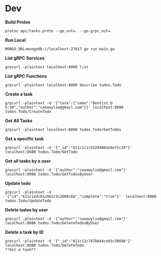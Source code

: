 # Dev

**Build Protos**
```
protoc api/tasks.proto --go_out=. --go-grpc_out=. 
```

**Run Local**
```
MONGO_URL=mongodb://localhost:27017 go run main.go
```

**List gRPC Services**
```
grpcurl -plaintext localhost:8080 list
```

**List gRPC Functions**
```
grpcurl -plaintext localhost:8080 describe todos.Todo
```

**Create a task**
```
grpcurl -plaintext -d '{"task":{"name":"Dentist @ 5:30","author":"casewylie@gmail.com"}}' localhost:8080 todos.Todo/CreateTodo 
```

**Get All Tasks**
```
grpcurl -plaintext localhost:8080 todos.Todo/GetTodos
```

**Get a specific task**
```
grpcurl -plaintext -d '{"_id":"611c1c1c53284802e9ef2c34"}'  localhost:8080 todos.Todo/GetTodo
```

**Get all tasks by a user**
```
grpcurl -plaintext -d '{"author":"casewylie@gmail.com"}'  localhost:8080 todos.Todo/GetTodosByUser
```

**Update todo**
```
grpcurl -plaintext -d '{"id":"611c1edc81c061c3c2606c6b","complete":"true"}'  localhost:8080 todos.Todo/UpdateTodo 
```

**Delete todos by user**
```
grpcurl -plaintext -d '{"author":"casewylie@gmail.com"}'  localhost:8080 todos.Todo/DeleteTodosByUser
```

**Delete a task by ID**
```
grpcurl -plaintext -d '{"_id":"611c12c747b644ceb5c3809b"}' localhost:8080 todos.Todo/DeleteTodo 
**Get a task**